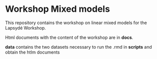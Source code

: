 # Workshop Mixed models

This repository contains the workshop on linear mixed models for the Lapsydé Workshop. 

Html documents with the content of the workshop are in **docs**. 

**data** contains the two datasets necessary to run the .rmd in **scripts** and obtain the htlm documents
